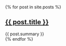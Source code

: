 {% for post in site.posts %}
  <div class="post">
    <h2><a href="{{ post.url }}#disqus_thread">{{ post.title }}</a></h2>
    <div class="summary">{{ post.summary }}</div>
  </div>
{% endfor %}
